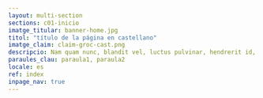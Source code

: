 ```yaml
---
layout: multi-section
sections: c01-inicio
imatge_titular: banner-home.jpg
titol: "título de la página en castellano"
imatge_claim: claim-groc-cast.png
descripcio: Nam quam nunc, blandit vel, luctus pulvinar, hendrerit id, lorem.
paraules_clau: paraula1, paraula2
locale: es
ref: index
inpage_nav: true
---
```

